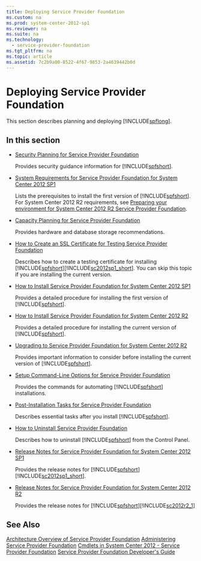 ```yaml
---
title: Deploying Service Provider Foundation
ms.custom: na
ms.prod: system-center-2012-sp1
ms.reviewer: na
ms.suite: na
ms.technology: 
  - service-provider-foundation
ms.tgt_pltfrm: na
ms.topic: article
ms.assetid: 7c2b9a00-8522-4f67-9853-2a4639442b0d
---
```

# Deploying Service Provider Foundation
This section describes planning and deploying [!INCLUDE[spflong](./Token/spflong_md.md)].

## In this section

-   [Security Planning for Service Provider Foundation](./Security-Planning-for-Service-Provider-Foundation.md)

    Provides security guidance information for [!INCLUDE[spfshort](./Token/spfshort_md.md)].

-   [System Requirements for Service Provider Foundation for System Center 2012 SP1](./System-Requirements-for-Service-Provider-Foundation-for-System-Center-2012-SP1.md)

    Lists the prerequisites to install the first version of [!INCLUDE[spfshort](./Token/spfshort_md.md)]. For System Center 2012 R2 requirements, see [Preparing your environment for System Center 2012 R2 Service Provider Foundation](assetId:///f7c87718-29bb-4fdd-8e2d-82c81936b346).

-   [Capacity Planning for Service Provider Foundation](./Capacity-Planning-for-Service-Provider-Foundation.md)

    Provides hardware and database storage recommendations.

-   [How to Create an SSL Certificate for Testing Service Provider Foundation](./How-to-Create-an-SSL-Certificate-for-Testing-Service-Provider-Foundation.md)

    Describes how to create a testing certificate for installing [!INCLUDE[spfshort](./Token/spfshort_md.md)][!INCLUDE[sc2012sp1_short](./Token/sc2012sp1_short_md.md)]. You can skip this topic if you are installing the current version.

-   [How to Install Service Provider Foundation for System Center 2012 SP1](./How-to-Install-Service-Provider-Foundation-for-System-Center-2012-SP1.md)

    Provides a detailed procedure for installing the first version of [!INCLUDE[spfshort](./Token/spfshort_md.md)].

-   [How to Install Service Provider Foundation for System Center 2012 R2](./How-to-Install-Service-Provider-Foundation-for-System-Center-2012-R2.md)

    Provides a detailed procedure for installing the current version of [!INCLUDE[spfshort](./Token/spfshort_md.md)].

-   [Upgrading to Service Provider Foundation for System Center 2012 R2](./Upgrading-to-Service-Provider-Foundation-for-System-Center-2012-R2.md)

    Provides important information to consider before installing the current version of [!INCLUDE[spfshort](./Token/spfshort_md.md)].

-   [Setup Command-Line Options for Service Provider Foundation](./Setup-Command-Line-Options-for-Service-Provider-Foundation.md)

    Provides the commands for automating [!INCLUDE[spfshort](./Token/spfshort_md.md)] installations.

-   [Post-Installation Tasks for Service Provider Foundation](./Post-Installation-Tasks-for-Service-Provider-Foundation.md)

    Describes essential tasks after you install [!INCLUDE[spfshort](./Token/spfshort_md.md)].

-   [How to Uninstall Service Provider Foundation](./How-to-Uninstall-Service-Provider-Foundation.md)

    Describes how to uninstall [!INCLUDE[spfshort](./Token/spfshort_md.md)] from the Control Panel.

-   [Release Notes for Service Provider Foundation for System Center 2012 SP1](./Release-Notes-for-Service-Provider-Foundation-for-System-Center-2012-SP1.md)

    Provides the release notes for [!INCLUDE[spfshort](./Token/spfshort_md.md)][!INCLUDE[sc2012sp1_short](./Token/sc2012sp1_short_md.md)].

-   [Release Notes for Service Provider Foundation for System Center 2012 R2](./Release-Notes-for-Service-Provider-Foundation-for-System-Center-2012-R2.md)

    Provides the release notes for [!INCLUDE[spfshort](./Token/spfshort_md.md)][!INCLUDE[sc2012r2_1](./Token/sc2012r2_1_md.md)]

## See Also
[Architecture Overview of Service Provider Foundation](./Architecture-Overview-of-Service-Provider-Foundation.md)
[Administering Service Provider Foundation](./Administering-Service-Provider-Foundation.md)
[Cmdlets in System Center 2012 \- Service Provider Foundation](http://go.microsoft.com/fwlink/p/?LinkId=263677)
[Service Provider Foundation Developer's Guide](http://go.microsoft.com/fwlink/p/?LinkID=263700)


